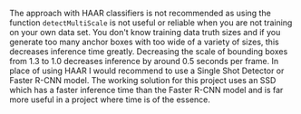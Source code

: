 The approach with HAAR classifiers is not recommended as using the function ```detectMultiScale``` is not useful or reliable when you are not 
training on your own data set. You don't know training data truth sizes and if you generate too many anchor boxes with too wide of a variety of sizes, this decreases inference time greatly. Decreasing the scale of bounding boxes from 1.3 to 1.0 decreases inference by around 0.5 seconds per frame.
In place of using HAAR I would recommend to use a Single Shot Detector or Faster R-CNN model. The working solution for this project uses an SSD which has a faster inference time
than the Faster R-CNN model and is far more useful in a project where time is of the essence.
